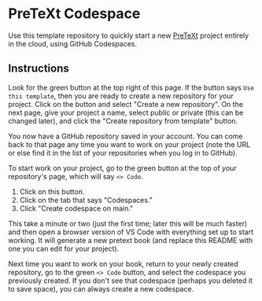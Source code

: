 # PreTeXt Codespace

Use this template repository to quickly start a new [PreTeXt](https://pretextbook.org) project entirely in the cloud, using GitHub Codespaces.  

## Instructions

Look for the green button at the top right of this page.  If the button says `Use this template`, then you are ready to create a new repository for your project.  Click on the button and select "Create a new repository".  On the next page, give your project a name, select public or private (this can be changed later), and click the "Create repository from template" button.

You now have a GitHub repository saved in your account.  You can come back to that page any time you want to work on your project (note the URL or else find it in the list of your repositories when you log in to GitHub).

To start work on your project, go to the green button at the top of *your* repository's page, which will say `<> Code`.  

1. Click on this button.
2. Click on the tab that says "Codespaces."
3. Click "Create codespace on main."

This take a minute or two (just the first time; later this will be much faster) and then open a browser version of VS Code with everything set up to start working.  It will generate a new pretext book (and replace this README with one you can edit for your project). 

Next time you want to work on your book, return to your newly created repository, go to the green `<> Code` button, and select the codespace you previously created.  If you don't see that codespace (perhaps you deleted it to save space), you can always create a new codespace.
